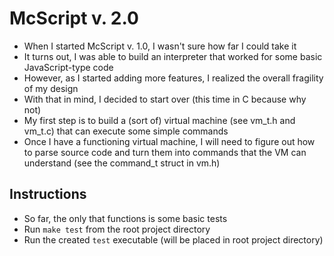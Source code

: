 # McScript v. 2.0

- When I started McScript v. 1.0, I wasn't sure how far I could take it
- It turns out, I was able to build an interpreter that worked for some basic JavaScript-type code
- However, as I started adding more features, I realized the overall fragility of my design
- With that in mind, I decided to start over (this time in C because why not)
- My first step is to build a (sort of) virtual machine (see vm_t.h and vm_t.c) that can execute some simple commands
- Once I have a functioning virtual machine, I will need to figure out how to parse source code and turn them into commands
  that the VM can understand (see the command_t struct in vm.h)

## Instructions
- So far, the only that functions is some basic tests
- Run `make test` from the root project directory
- Run the created `test` executable (will be placed in root project directory)